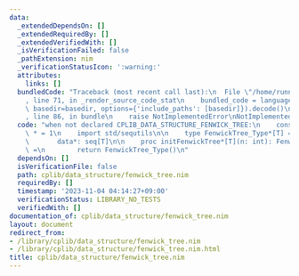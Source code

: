 ```yaml
---
data:
  _extendedDependsOn: []
  _extendedRequiredBy: []
  _extendedVerifiedWith: []
  _isVerificationFailed: false
  _pathExtension: nim
  _verificationStatusIcon: ':warning:'
  attributes:
    links: []
  bundledCode: "Traceback (most recent call last):\n  File \"/home/runner/.local/lib/python3.10/site-packages/onlinejudge_verify/documentation/build.py\"\
    , line 71, in _render_source_code_stat\n    bundled_code = language.bundle(stat.path,\
    \ basedir=basedir, options={'include_paths': [basedir]}).decode()\n  File \"/home/runner/.local/lib/python3.10/site-packages/onlinejudge_verify/languages/nim.py\"\
    , line 86, in bundle\n    raise NotImplementedError\nNotImplementedError\n"
  code: "when not declared CPLIB_DATA_STRUCTURE_FENWICK_TREE:\n    const CPLIB_DATA_STRUCTURE_FENWICK_TREE\
    \ * = 1\n    import std/sequtils\n\n    type FenwickTree_Type*[T] = object\n \
    \       data*: seq[T]\n\n    proc initFenwickTree*[T](n: int): FenwickTree_Type[T]\
    \ =\n        return FenwickTree_Type()\n"
  dependsOn: []
  isVerificationFile: false
  path: cplib/data_structure/fenwick_tree.nim
  requiredBy: []
  timestamp: '2023-11-04 04:14:27+09:00'
  verificationStatus: LIBRARY_NO_TESTS
  verifiedWith: []
documentation_of: cplib/data_structure/fenwick_tree.nim
layout: document
redirect_from:
- /library/cplib/data_structure/fenwick_tree.nim
- /library/cplib/data_structure/fenwick_tree.nim.html
title: cplib/data_structure/fenwick_tree.nim
---
```

